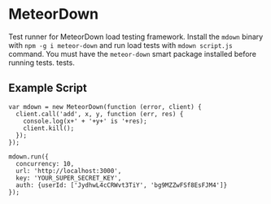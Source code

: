 MeteorDown
==========

Test runner for MeteorDown load testing framework. Install the `mdown` binary with `npm -g i meteor-down` and run load tests with `mdown script.js` command. You must have the `meteor-down` smart package installed before running tests. tests.

Example Script
--------------

    var mdown = new MeteorDown(function (error, client) {
      client.call('add', x, y, function (err, res) {
        console.log(x+' + '+y+' is '+res);
        client.kill();
      });
    });

    mdown.run({
      concurrency: 10,
      url: 'http://localhost:3000',
      key: 'YOUR_SUPER_SECRET_KEY',
      auth: {userId: ['JydhwL4cCRWvt3TiY', 'bg9MZZwFSf8EsFJM4']}
    });
